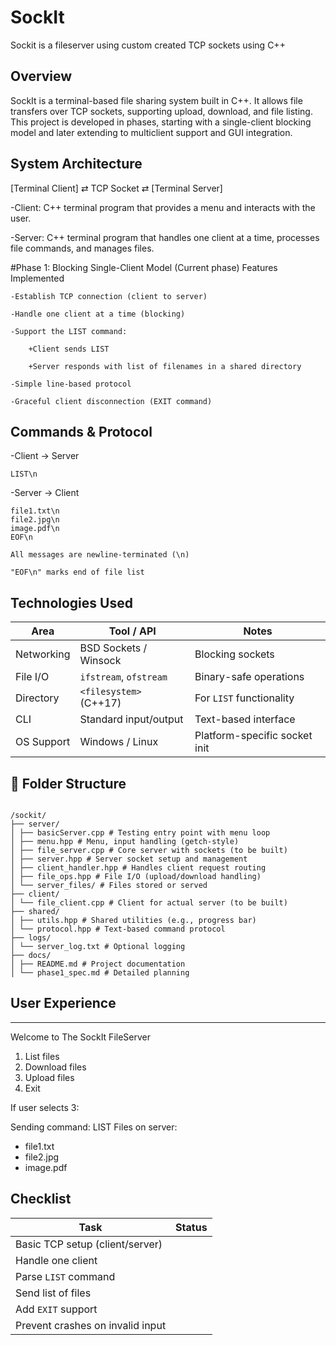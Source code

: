 # SockIt

Sockit is a fileserver using custom created TCP sockets using C++

## Overview

SockIt is a terminal-based file sharing system built in C++. It allows file transfers over TCP sockets, supporting upload, download, and file listing. This project is developed in phases, starting with a single-client blocking model and later extending to multiclient support and GUI integration.

## System Architecture

[Terminal Client] ⇄ TCP Socket ⇄ [Terminal Server]

-Client: C++ terminal program that provides a menu and interacts with the user.

-Server: C++ terminal program that handles one client at a time, processes file commands, and manages files.

#Phase 1: Blocking Single-Client Model (Current phase)
Features Implemented

    -Establish TCP connection (client to server)

    -Handle one client at a time (blocking)

    -Support the LIST command:

        +Client sends LIST

        +Server responds with list of filenames in a shared directory

    -Simple line-based protocol

    -Graceful client disconnection (EXIT command)

## Commands & Protocol

-Client → Server

    LIST\n

-Server → Client

    file1.txt\n
    file2.jpg\n
    image.pdf\n
    EOF\n

    All messages are newline-terminated (\n)

    "EOF\n" marks end of file list

## Technologies Used

| Area       | Tool / API             | Notes                         |
| ---------- | ---------------------- | ----------------------------- |
| Networking | BSD Sockets / Winsock  | Blocking sockets              |
| File I/O   | `ifstream`, `ofstream` | Binary-safe operations        |
| Directory  | `<filesystem>` (C++17) | For `LIST` functionality      |
| CLI        | Standard input/output  | Text-based interface          |
| OS Support | Windows / Linux        | Platform-specific socket init |

## 📁 Folder Structure

```

/sockit/
├── server/
│ ├── basicServer.cpp # Testing entry point with menu loop
│ ├── menu.hpp # Menu, input handling (getch-style)
│ ├── file_server.cpp # Core server with sockets (to be built)
│ ├── server.hpp # Server socket setup and management
│ ├── client_handler.hpp # Handles client request routing
│ ├── file_ops.hpp # File I/O (upload/download handling)
│ └── server_files/ # Files stored or served
├── client/
│ └── file_client.cpp # Client for actual server (to be built)
├── shared/
│ ├── utils.hpp # Shared utilities (e.g., progress bar)
│ └── protocol.hpp # Text-based command protocol
├── logs/
│ └── server_log.txt # Optional logging
├── docs/
│ ├── README.md # Project documentation
│ └── phase1_spec.md # Detailed planning
```

## User Experience

---

Welcome to The SockIt FileServer

1. List files
2. Download files
3. Upload files
4. Exit

If user selects 3:

Sending command: LIST
Files on server:

- file1.txt
- file2.jpg
- image.pdf

## Checklist

| Task                             | Status |
| -------------------------------- | ------ |
| Basic TCP setup (client/server)  |        |
| Handle one client                |        |
| Parse `LIST` command             |        |
| Send list of files               |        |
| Add `EXIT` support               |        |
| Prevent crashes on invalid input |        |
